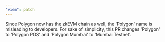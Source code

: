 ```yaml
---
"viem": patch
---
```


Since Polygon now has the zkEVM chain as well, the 'Polygon' name is misleading to developers. For sake of simplicity, this PR changes 'Polygon' to 'Polygon POS' and 'Polygon Mumbai' to 'Mumbai Testnet'.
